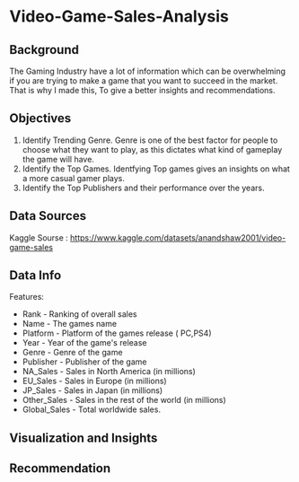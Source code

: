 # Video-Game-Sales-Analysis

## Background

  The Gaming Industry have a lot of information which can be overwhelming if you are trying to make a game that you want to succeed in the market. 
  That is why I made this, To give a better insights and recommendations.
  
## Objectives
  1. Identify Trending Genre. Genre is one of the best factor for people to choose what they want to play, as this dictates what kind of gameplay the game will have.
  2. Identify the Top Games. Identfying Top games gives an insights on what a more casual gamer plays.
  3. Identify the Top Publishers and their performance over the years. 

## Data Sources
  Kaggle Sourse : https://www.kaggle.com/datasets/anandshaw2001/video-game-sales

## Data Info
  Features:
  
  - Rank - Ranking of overall sales
  - Name - The games name
  - Platform - Platform of the games release ( PC,PS4)
  - Year - Year of the game's release
  - Genre - Genre of the game
  - Publisher - Publisher of the game
  - NA_Sales - Sales in North America (in millions)
  - EU_Sales - Sales in Europe (in millions)
  - JP_Sales - Sales in Japan (in millions)
  - Other_Sales - Sales in the rest of the world (in millions)
  - Global_Sales - Total worldwide sales.

## Visualization and Insights

## Recommendation
